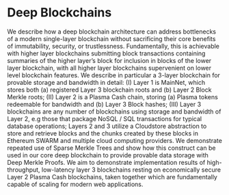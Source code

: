 # Deep Blockchains

We describe how a deep blockchain architecture can address bottlenecks of a modern single-layer blockchain without sacrificing their core benefits of immutability, security, or trustlessness. Fundamentally, this is achievable with higher layer blockchains submitting block transactions containing summaries of the higher layer’s block for inclusion in blocks of the lower layer blockchain, with all higher layer blockchains supervenient on lower level blockchain features. We describe in particular a 3-layer blockchain for provable storage and bandwidth in detail: (I) Layer 1 is MainNet, which stores both (a) registered Layer 3 blockchain roots and (b) Layer 2 Block Merkle roots; (II) Layer 2 is a Plasma Cash chain, storing (a) Plasma tokens redeemable for bandwidth and (b) Layer 3 Block hashes; (III) Layer 3 blockchains are any number of blockchains using storage and bandwidth of Layer 2, e.g those that package NoSQL / SQL transactions for typical database operations; Layers 2 and 3 utilize a Cloudstore abstraction to store and retrieve blocks and the chunks created by these blocks in Ethereum SWARM and multiple cloud computing providers. We demonstrate repeated use of Sparse Merkle Trees and show how this construct can be used in our core deep blockchain to provide provable data storage with Deep Merkle Proofs. We aim to demonstrate implementation results of high-throughput, low-latency layer 3 blockchains resting on  economically secure Layer 2 Plasma Cash blockchains, taken together which are fundamentally capable of scaling for modern web applications.
